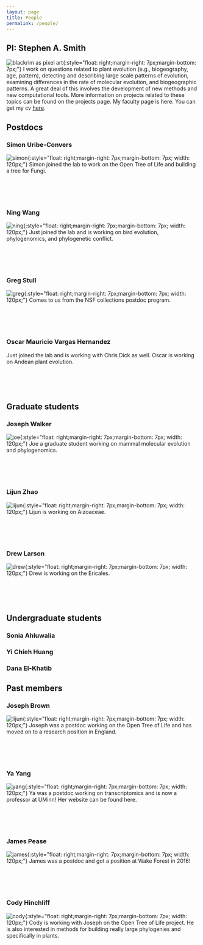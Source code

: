 ```yaml
---
layout: page
title: People 
permalink: /people/
---
```


## PI: Stephen A. Smith
![blackrim as pixel art](/assets/img/pixel_me.png){:style="float: right;margin-right: 7px;margin-bottom: 7px;"}
I work on questions related to plant evolution (e.g., biogeography, age, pattern), detecting and describing large scale patterns of evolution, examining differences in the rate of molecular evolution, and biogeographic patterns. A great deal of this involves the development of new methods and new computational tools. More information on projects related to these topics can be found on the projects page. My faculty page is here. You can get my cv [here](http://blackrim.org/wp-content/uploads/2017/09/cv.pdf?189db0&189db0). 

## Postdocs

### Simon Uribe-Convers
![simon](/assets/img/simon.jpeg){:style="float: right;margin-right: 7px;margin-bottom: 7px; width: 120px;"}
Simon joined the lab to work on the Open Tree of Life and building a tree for Fungi. 
<br>
<br>
<br>
<br>
<br>


### Ning Wang
![ning](/assets/img/ning.png){:style="float: right;margin-right: 7px;margin-bottom: 7px; width: 120px;"}
Just joined the lab and is working on bird evolution, phylogenomics, and phylogenetic conflict.
<br>
<br>
<br>
<br>
<br>


### Greg Stull
![greg](/assets/img/greg.jpg){:style="float: right;margin-right: 7px;margin-bottom: 7px; width: 120px;"}
Comes to us from the NSF collections postdoc program. 
<br>
<br>
<br>
<br>
<br>


### Oscar Mauricio Vargas Hernandez 
Just joined the lab and is working with Chris Dick as well. Oscar is working on Andean plant evolution.
<br>
<br>
<br>
<br>
<br>


## Graduate students

### Joseph Walker
![joe](/assets/img/joe.jpg){:style="float: right;margin-right: 7px;margin-bottom: 7px; width: 120px;"}
Joe a graduate student working on mammal molecular evolution and phylogenomics.
<br>
<br>
<br>
<br>
<br>


### Lijun Zhao 
![lijun](/assets/img/lijun.jpg){:style="float: right;margin-right: 7px;margin-bottom: 7px; width: 120px;"}
Lijun is working on Aizoaceae.
<br>
<br>
<br>
<br>
<br>


### Drew Larson 
![drew](/assets/img/drew.jpg){:style="float: right;margin-right: 7px;margin-bottom: 7px; width: 120px;"}
Drew is working on the Ericales. 
<br>
<br>
<br>
<br>
<br>


## Undergraduate students

### Sonia Ahluwalia

### Yi Chieh Huang

### Dana El-Khatib

## Past members

### Joseph Brown
![lijun](/assets/img/joseph.jpg){:style="float: right;margin-right: 7px;margin-bottom: 7px; width: 120px;"}
Joseph was a postdoc working on the Open Tree of Life and has moved on to a research position in England. 
<br>
<br>
<br>
<br>
<br>


### Ya Yang
![yang](/assets/img/yang.jpg){:style="float: right;margin-right: 7px;margin-bottom: 7px; width: 120px;"}
Ya was a postdoc working on transcriptomics and is now a professor at UMinn! Her website can be found here.
<br>
<br>
<br>
<br>
<br>


### James Pease
![james](/assets/img/james.jpg){:style="float: right;margin-right: 7px;margin-bottom: 7px; width: 120px;"}
James was a postdoc and got a position at Wake Forest in 2016!
<br>
<br>
<br>
<br>
<br>


### Cody Hinchliff
![cody](/assets/img/cody.jpg){:style="float: right;margin-right: 7px;margin-bottom: 7px; width: 120px;"}
Cody is working with Joseph on the Open Tree of Life project. He is also interested in methods for building really large phylogenies and specifically in plants.
<br>
<br>
<br>
<br>
<br>


